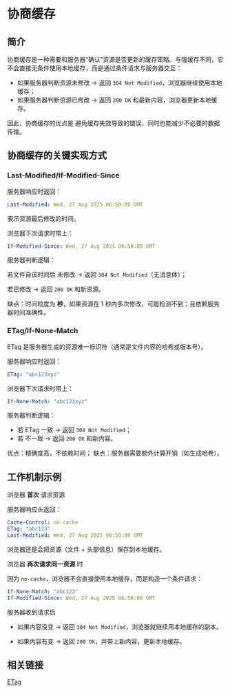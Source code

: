# 协商缓存

## 简介

协商缓存是一种需要和服务器“确认”资源是否更新的缓存策略。与强缓存不同，它不会直接无条件使用本地缓存，而是通过条件请求与服务器交互：

* 如果服务器判断资源未修改 → 返回 `304 Not Modified`，浏览器继续使用本地缓存；
* 如果服务器判断资源已修改 → 返回 `200 OK` 和最新内容，浏览器更新本地缓存。

因此，协商缓存的优点是 避免缓存失效导致的错误，同时也能减少不必要的数据传输。

## 协商缓存的关键实现方式

### Last-Modified/If-Modified-Since

服务器响应时返回：

```yaml
Last-Modified: Wed, 27 Aug 2025 06:50:00 GMT
```

表示资源最后修改的时间。

浏览器下次请求时带上：

```yaml
If-Modified-Since: Wed, 27 Aug 2025 06:50:00 GMT
```

服务器判断逻辑：

若文件自该时间后 未修改 → 返回 `304 Not Modified`（无消息体）；

若已修改 → 返回 `200 OK` 和新资源。

缺点：时间粒度为 **秒**，如果资源在 1 秒内多次修改，可能检测不到；且依赖服务器时间准确性。

### ETag/If-None-Match

ETag 是服务器生成的资源唯一标识符（通常是文件内容的哈希或版本号）。

服务器响应时返回：

```yaml
ETag: "abc123xyz"
```

浏览器下次请求时带上：

```yaml
If-None-Match: "abc123xyz"
```

服务器判断逻辑：

* 若 ETag 一致 → 返回 `304 Not Modified`；
* 若 不一致 → 返回 `200 OK` 和新内容。

优点：精确度高，不依赖时间；
缺点：服务器需要额外计算开销（如生成哈希）。

## 工作机制示例

浏览器 **首次** 请求资源

服务器响应头返回：

```yaml
Cache-Control: no-cache
ETag: "abc123"
Last-Modified: Wed, 27 Aug 2025 06:50:00 GMT
```

浏览器还是会把资源（文件 + 头部信息）保存到本地缓存。

浏览器 **再次请求同一资源** 时

因为 `no-cache`，浏览器不会直接使用本地缓存，而是构造一个条件请求：

```yaml
If-None-Match: "abc123"
If-Modified-Since: Wed, 27 Aug 2025 06:50:00 GMT
```

服务器收到请求后

* 如果内容没变 → 返回 `304 Not Modified`，浏览器就继续用本地缓存的副本。

* 如果内容有变 → 返回 `200 OK`，并带上新内容，更新本地缓存。

## 相关链接

[ETag](./ETag.md)
